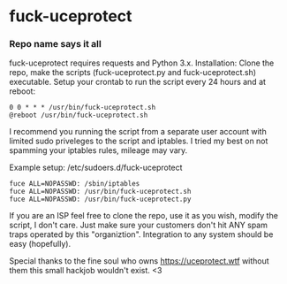 # fuck-uceprotect
### Repo name says it all


fuck-uceprotect requires requests and Python 3.x.
Installation:
Clone the repo, make the scripts (fuck-uceprotect.py and fuck-uceprotect.sh) executable.
Setup your crontab to run the script every 24 hours and at reboot:
```cron
0 0 * * * /usr/bin/fuck-uceprotect.sh
@reboot /usr/bin/fuck-uceprotect.sh
```
I recommend you running the script from a separate user account with limited sudo priveleges to the script and iptables. I tried my best on not spamming your iptables rules, mileage may vary.

Example setup:
/etc/sudoers.d/fuck-uceprotect
```
fuce ALL=NOPASSWD: /sbin/iptables
fuce ALL=NOPASSWD: /usr/bin/fuck-uceprotect.sh
fuce ALL=NOPASSWD: /usr/bin/fuck-uceprotect.py
```

If you are an ISP feel free to clone the repo, use it as you wish, modify the script, I don't care. Just make sure your customers don't hit ANY spam traps operated by this "organiztion". Integration to any system should be easy (hopefully).

Special thanks to the fine soul who owns https://uceprotect.wtf without them this small hackjob wouldn't exist. <3
